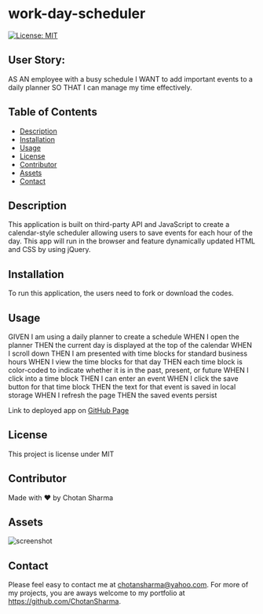 # work-day-scheduler

[![License: MIT](https://img.shields.io/badge/License-MIT-yellow.svg)](https://opensource.org/licenses/MIT)

## User Story:
AS AN employee with a busy schedule
I WANT to add important events to a daily planner
SO THAT I can manage my time effectively.

## Table of Contents
* [Description](#description)
* [Installation](#installation)
* [Usage](#usage)
* [License](#license)
* [Contributor](#contributor)
* [Assets](#assets)
* [Contact](#contact)

## Description
This application is built on  third-party API and JavaScript to create a calendar-style scheduler allowing users to save events for each hour of the day. This app will run in the browser and feature dynamically updated HTML and CSS by using jQuery.

## Installation 
To run this application, the users need to fork or download the codes.

## Usage 
GIVEN I am using a daily planner to create a schedule
WHEN I open the planner
THEN the current day is displayed at the top of the calendar
WHEN I scroll down
THEN I am presented with time blocks for standard business hours
WHEN I view the time blocks for that day
THEN each time block is color-coded to indicate whether it is in the past, present, or future
WHEN I click into a time block
THEN I can enter an event
WHEN I click the save button for that time block
THEN the text for that event is saved in local storage
WHEN I refresh the page
THEN the saved events persist

Link to deployed app on [GitHub Page](https://chotansharma.github.io/work-day-scheduler/)

## License 
This project is license under MIT

## Contributor
Made with ❤️ by Chotan Sharma

## Assets
![screenshot](./assets/images/Screenshot.png)

## Contact
Please  feel easy to contact me at chotansharma@yahoo.com. For more of my projects, you are aways welcome to my portfolio at https://github.com/ChotanSharma.
